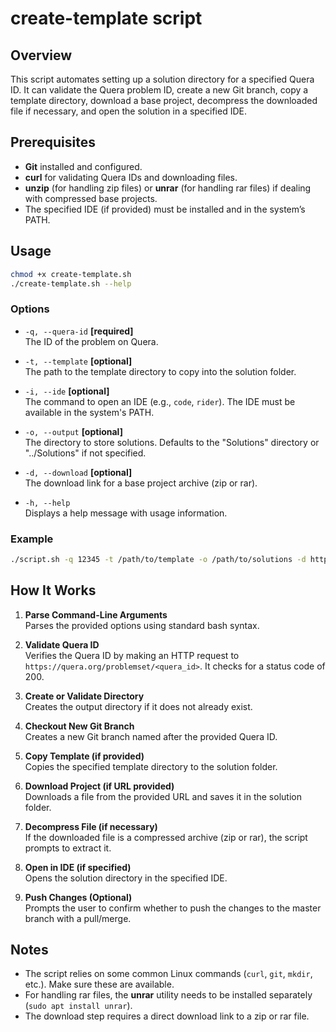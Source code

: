 # create-template script

## Overview

This script automates setting up a solution directory for a specified Quera ID. It can validate the Quera problem ID, create a new Git branch, copy a template directory, download a base project, decompress the downloaded file if necessary, and open the solution in a specified IDE.

## Prerequisites

- **Git** installed and configured.
- **curl** for validating Quera IDs and downloading files.
- **unzip** (for handling zip files) or **unrar** (for handling rar files) if dealing with compressed base projects.
- The specified IDE (if provided) must be installed and in the system’s PATH.

## Usage

```bash
chmod +x create-template.sh
./create-template.sh --help
```

### Options

- `-q, --quera-id` **[required]**  
  The ID of the problem on Quera.

- `-t, --template` **[optional]**  
  The path to the template directory to copy into the solution folder.

- `-i, --ide` **[optional]**  
  The command to open an IDE (e.g., `code`, `rider`). The IDE must be available in the system's PATH.

- `-o, --output` **[optional]**  
  The directory to store solutions. Defaults to the "Solutions" directory or "../Solutions" if not specified.

- `-d, --download` **[optional]**  
  The download link for a base project archive (zip or rar).

- `-h, --help`  
  Displays a help message with usage information.

### Example

```bash
./script.sh -q 12345 -t /path/to/template -o /path/to/solutions -d http://example.com/project.zip -i code
```

## How It Works

1. **Parse Command-Line Arguments**  
   Parses the provided options using standard bash syntax.

2. **Validate Quera ID**  
   Verifies the Quera ID by making an HTTP request to `https://quera.org/problemset/<quera_id>`. It checks for a status code of 200.

3. **Create or Validate Directory**  
   Creates the output directory if it does not already exist.

4. **Checkout New Git Branch**  
   Creates a new Git branch named after the provided Quera ID.

5. **Copy Template (if provided)**  
   Copies the specified template directory to the solution folder.

6. **Download Project (if URL provided)**  
   Downloads a file from the provided URL and saves it in the solution folder.

7. **Decompress File (if necessary)**  
   If the downloaded file is a compressed archive (zip or rar), the script prompts to extract it.

8. **Open in IDE (if specified)**  
   Opens the solution directory in the specified IDE.

9. **Push Changes (Optional)**  
   Prompts the user to confirm whether to push the changes to the master branch with a pull/merge.

## Notes

- The script relies on some common Linux commands (`curl`, `git`, `mkdir`, etc.). Make sure these are available.
- For handling rar files, the **unrar** utility needs to be installed separately (`sudo apt install unrar`).
- The download step requires a direct download link to a zip or rar file.
